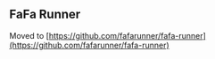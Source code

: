 ## FaFa Runner

Moved to [https://github.com/fafarunner/fafa-runner](https://github.com/fafarunner/fafa-runner)
